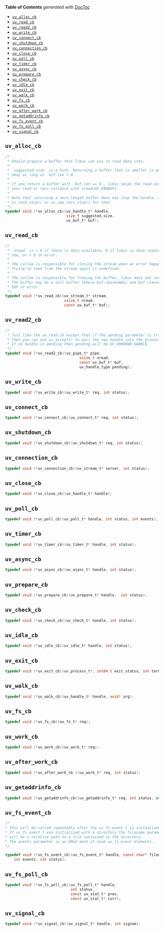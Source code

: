 **Table of Contents**  *generated with [DocToc](http://doctoc.herokuapp.com/)*

- [`uv_alloc_cb`](#uv_alloc_cb)
- [`uv_read_cb`](#uv_read_cb)
- [`uv_read2_cb`](#uv_read2_cb)
- [`uv_write_cb`](#uv_write_cb)
- [`uv_connect_cb`](#uv_connect_cb)
- [`uv_shutdown_cb`](#uv_shutdown_cb)
- [`uv_connection_cb`](#uv_connection_cb)
- [`uv_close_cb`](#uv_close_cb)
- [`uv_poll_cb`](#uv_poll_cb)
- [`uv_timer_cb`](#uv_timer_cb)
- [`uv_async_cb`](#uv_async_cb)
- [`uv_prepare_cb`](#uv_prepare_cb)
- [`uv_check_cb`](#uv_check_cb)
- [`uv_idle_cb`](#uv_idle_cb)
- [`uv_exit_cb`](#uv_exit_cb)
- [`uv_walk_cb`](#uv_walk_cb)
- [`uv_fs_cb`](#uv_fs_cb)
- [`uv_work_cb`](#uv_work_cb)
- [`uv_after_work_cb`](#uv_after_work_cb)
- [`uv_getaddrinfo_cb`](#uv_getaddrinfo_cb)
- [`uv_fs_event_cb`](#uv_fs_event_cb)
- [`uv_fs_poll_cb`](#uv_fs_poll_cb)
- [`uv_signal_cb`](#uv_signal_cb)

## `uv_alloc_cb`

```c
/*
 * Should prepare a buffer that libuv can use to read data into.
 *
 * `suggested_size` is a hint. Returning a buffer that is smaller is perfectly
 * okay as long as `buf.len > 0`.
 *
 * If you return a buffer with `buf.len == 0`, libuv skips the read and calls
 * your read or recv callback with nread=UV_ENOBUFS.
 *
 * Note that returning a zero-length buffer does not stop the handle, call
 * uv_read_stop() or uv_udp_recv_stop() for that.
 */
typedef void (*uv_alloc_cb)(uv_handle_t* handle,
                            size_t suggested_size,
                            uv_buf_t* buf);
```

## `uv_read_cb`

```c
/*
 * `nread` is > 0 if there is data available, 0 if libuv is done reading for
 * now, or < 0 on error.
 *
 * The callee is responsible for closing the stream when an error happens.
 * Trying to read from the stream again is undefined.
 *
 * The callee is responsible for freeing the buffer, libuv does not reuse it.
 * The buffer may be a null buffer (where buf->base=NULL and buf->len=0) on
 * EOF or error.
 */
typedef void (*uv_read_cb)(uv_stream_t* stream,
                           ssize_t nread,
                           const uv_buf_t* buf);
```

## `uv_read2_cb`

```c
/*
 * Just like the uv_read_cb except that if the pending parameter is true
 * then you can use uv_accept() to pull the new handle into the process.
 * If no handle is pending then pending will be UV_UNKNOWN_HANDLE.
 */
typedef void (*uv_read2_cb)(uv_pipe_t* pipe,
                                  ssize_t nread,
                                  const uv_buf_t* buf,
                                  uv_handle_type pending);
```

## `uv_write_cb`      

```c
typedef void (*uv_write_cb)(uv_write_t* req, int status);
```

## `uv_connect_cb`    

```c
typedef void (*uv_connect_cb)(uv_connect_t* req, int status);
```

## `uv_shutdown_cb`   

```c
typedef void (*uv_shutdown_cb)(uv_shutdown_t* req, int status);
```

## `uv_connection_cb` 

```c
typedef void (*uv_connection_cb)(uv_stream_t* server, int status);
```

## `uv_close_cb`      

```c
typedef void (*uv_close_cb)(uv_handle_t* handle);
```

## `uv_poll_cb`       

```c
typedef void (*uv_poll_cb)(uv_poll_t* handle, int status, int events);
```

## `uv_timer_cb`      

```c
typedef void (*uv_timer_cb)(uv_timer_t* handle, int status);
```


## `uv_async_cb`      

```c
typedef void (*uv_async_cb)(uv_async_t* handle, int status);
```

## `uv_prepare_cb`    

```c
typedef void (*uv_prepare_cb)(uv_prepare_t* handle,  int status);
```

## `uv_check_cb`      

```c
typedef void (*uv_check_cb)(uv_check_t* handle, int status);
```

## `uv_idle_cb`       

```c
typedef void (*uv_idle_cb)(uv_idle_t* handle, int status);
```

## `uv_exit_cb`       

```c
typedef void (*uv_exit_cb)(uv_process_t*, int64_t exit_status, int term_signal);
```

## `uv_walk_cb`       

```c
typedef void (*uv_walk_cb)(uv_handle_t* handle, void* arg);
```

## `uv_fs_cb`         

```c
typedef void (*uv_fs_cb)(uv_fs_t* req);
```

## `uv_work_cb`       

```c
typedef void (*uv_work_cb)(uv_work_t* req);
```

## `uv_after_work_cb` 

```c
typedef void (*uv_after_work_cb )(uv_work_t* req, int status);
```

## `uv_getaddrinfo_cb`

```c
typedef void (*uv_getaddrinfo_cb)(uv_getaddrinfo_t* req, int status, struct addrinfo* res);
```

## `uv_fs_event_cb`

```c
/*
* This will be called repeatedly after the uv_fs_event_t is initialized.
* If uv_fs_event_t was initialized with a directory the filename parameter
* will be a relative path to a file contained in the directory.
* The events parameter is an ORed mask of enum uv_fs_event elements.
*/
```

```c
typedef void (*uv_fs_event_cb)(uv_fs_event_t* handle, const char* filename,
    int events, int status);
```

## `uv_fs_poll_cb`

```c
typedef void (*uv_fs_poll_cb)(uv_fs_poll_t* handle,
                              int status,
                              const uv_stat_t* prev,
                              const uv_stat_t* curr);
```

## `uv_signal_cb`

```c
typedef void (*uv_signal_cb)(uv_signal_t* handle, int signum);
```

